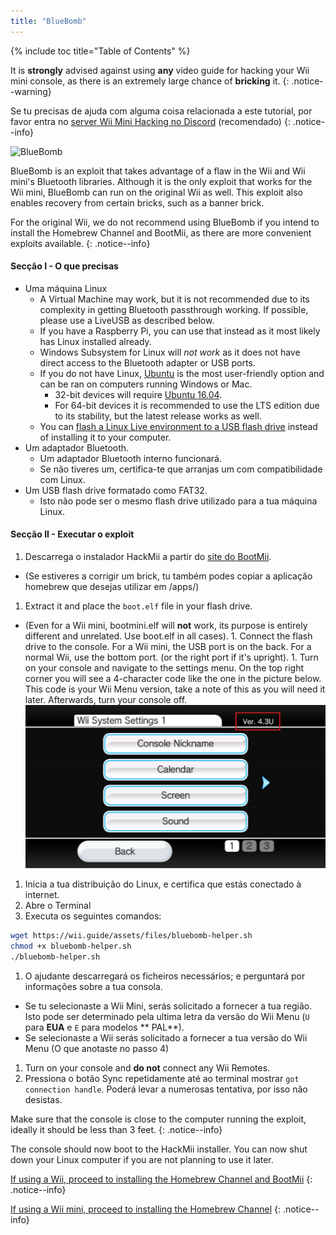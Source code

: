 ```yaml
---
title: "BlueBomb"
---
```


{% include toc title="Table of Contents" %}

It is **strongly** advised against using **any** video guide for hacking your Wii mini console, as there is an extremely large chance of **bricking** it.
{: .notice--warning}

Se tu precisas de ajuda com alguma coisa relacionada a este tutorial, por favor entra no [server Wii Mini Hacking no Discord](https://discord.gg/6ryxnkS) (recomendado)
{: .notice--info}

![BlueBomb](/images/bluebomb.png)

BlueBomb is an exploit that takes advantage of a flaw in the Wii and Wii mini's Bluetooth libraries. Although it is the only exploit that works for the Wii mini, BlueBomb can run on the original Wii as well. This exploit also enables recovery from certain bricks, such as a banner brick.

For the original Wii, we do not recommend using BlueBomb if you intend to install the Homebrew Channel and BootMii, as there are more convenient exploits available.
{: .notice--info}

#### Secção I - O que precisas
- Uma máquina Linux
  - A Virtual Machine may work, but it is not recommended due to its complexity in getting Bluetooth passthrough working. If possible, please use a LiveUSB as described below.
  - If you have a Raspberry Pi, you can use that instead as it most likely has Linux installed already.
  - Windows Subsystem for Linux will *not work* as it does not have direct access to the Bluetooth adapter or USB ports.
  - If you do not have Linux, [Ubuntu](https://ubuntu.com/download/desktop) is the most user-friendly option and can be ran on computers running Windows or Mac.
    - 32-bit devices will require [Ubuntu 16.04](http://releases.ubuntu.com/16.04/).
    - For 64-bit devices it is recommended to use the LTS edition due to its stability, but the latest release works as well.
  - You can [flash a Linux Live environment to a USB flash drive](https://ubuntu.com/tutorials/tutorial-create-a-usb-stick-on-windows#1-overview) instead of installing it to your computer.
- Um adaptador Bluetooth.
  - Um adaptador Bluetooth interno funcionará.
  - Se não tiveres um, certifica-te que arranjas um com compatibilidade com Linux.
- Um USB flash drive formatado como FAT32.
  - Isto não pode ser o mesmo flash drive utilizado para a tua máquina Linux.

#### Secção II - Executar o exploit
1. Descarrega o instalador HackMii a partir do [site do BootMii](https://bootmii.org/download/).
- (Se estiveres a corrigir um brick, tu também podes copiar a aplicação homebrew que desejas utilizar em /apps/)
1. Extract it and place the `boot.elf` file in your flash drive.
- (Even for a Wii mini, bootmini.elf will **not** work, its purpose is entirely different and unrelated. Use boot.elf in all cases). 1. Connect the flash drive to the console. For a Wii mini, the USB port is on the back. For a normal Wii, use the bottom port. (or the right port if it's upright). 1. Turn on your console and navigate to the settings menu. On the top right corner you will see a 4-character code like the one in the picture below. This code is your Wii Menu version, take a note of this as you will need it later. Afterwards, turn your console off. ![SystemMenuVersion](/images/Wii/SystemMenuVersion.png)
1. Inicia a tua distribuição do Linux, e certifica que estás conectado à internet.
1. Abre o Terminal
1. Executa os seguintes comandos:
```bash
wget https://wii.guide/assets/files/bluebomb-helper.sh
chmod +x bluebomb-helper.sh
./bluebomb-helper.sh
```
1. O ajudante descarregará os ficheiros necessários; e perguntará por informações sobre a tua consola.
  - Se tu selecionaste a Wii Mini, serás solicitado a fornecer a tua região. Isto pode ser determinado pela ultima letra da versão do Wii Menu (`U` para **EUA** e `E` para modelos ** PAL**).
  - Se selecionaste a Wii serás solicitado a fornecer a tua versão do Wii Menu (O que anotaste no passo 4)
1. Turn on your console and **do not** connect any Wii Remotes.
1. Pressiona o botão Sync repetidamente até ao terminal mostrar `got connection handle`. Poderá levar a numerosas tentativa, por isso não desistas.

Make sure that the console is close to the computer running the exploit, ideally it should be less than 3 feet.
{: .notice--info}

The console should now boot to the HackMii installer. You can now shut down your Linux computer if you are not planning to use it later.

[If using a Wii, proceed to installing the Homebrew Channel and BootMii](hbc)
{: .notice--info}

[If using a Wii mini, proceed to installing the Homebrew Channel](hbc-mini)
{: .notice--info}
